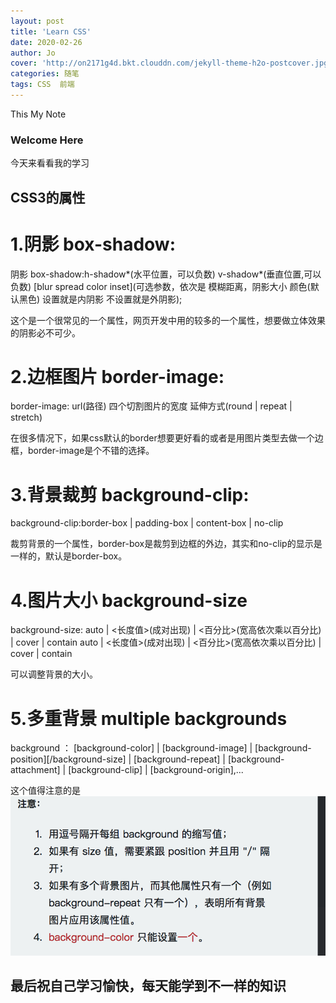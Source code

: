```yaml
---
layout: post
title: 'Learn CSS'
date: 2020-02-26
author: Jo
cover: 'http://on2171g4d.bkt.clouddn.com/jekyll-theme-h2o-postcover.jpg'
categories: 随笔
tags: CSS  前端
---
```


This My Note

### Welcome Here

今天来看看我的学习

## CSS3的属性

# 1.阴影 box-shadow: 
阴影 box-shadow:h-shadow*(水平位置，可以负数) v-shadow*(垂直位置,可以负数) [blur spread color inset](可选参数，依次是 模糊距离，阴影大小 颜色(默认黑色) 设置就是内阴影 不设置就是外阴影);

这个是一个很常见的一个属性，网页开发中用的较多的一个属性，想要做立体效果的阴影必不可少。

# 2.边框图片 border-image:
border-image: url(路径) 四个切割图片的宽度 延伸方式(round | repeat | stretch)

在很多情况下，如果css默认的border想要更好看的或者是用图片类型去做一个边框，border-image是个不错的选择。

# 3.背景裁剪 background-clip:  
background-clip:border-box | padding-box | content-box | no-clip

裁剪背景的一个属性，border-box是裁剪到边框的外边，其实和no-clip的显示是一样的，默认是border-box。

# 4.图片大小 background-size
background-size: auto | <长度值>(成对出现) | <百分比>(宽高依次乘以百分比) | cover | contain auto | <长度值>(成对出现) | <百分比>(宽高依次乘以百分比) | cover | contain

可以调整背景的大小。

# 5.多重背景 multiple backgrounds  
background ： [background-color] | [background-image] | [background-position][/background-size] | [background-repeat] | [background-attachment] | [background-clip] | [background-origin],...

这个值得注意的是
![multiple-backgrounds](assets/img/css-multiple-backgrounds.jpg)



## 最后祝自己学习愉快，每天能学到不一样的知识